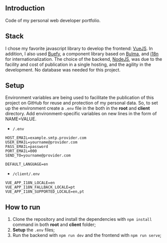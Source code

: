 ## Introduction

Code of my personal web developer portfolio.

## Stack

I chose my favorite javascript library to develop the frontend: [VueJS](https://vuejs.org/). In addition, I also used [Buefy](https://buefy.org/), a component library based on [Bulma](https://bulma.io/), and [i18n](https://kazupon.github.io/vue-i18n/) for internationalization. The choice of the backend, [NodeJS](https://nodejs.org/en/), was due to the facility and cost of publication in a single hosting, and the agility in the development. No database was needed for this project.

## Setup

Environment variables are being used to facilitate the publication of this project on GitHub for reuse and protection of my personal data. So, to set up the environment create a `.env` file in the both in the **root** and **client** directory. Add environment-specific variables on new lines in the form of NAME=VALUE.

- `/.env`

```dosini
HOST_EMAIL=example.smtp.provider.com
USER_EMAIL=yourname@provider.com
PASS_EMAIL=password
PORT_EMAIL=000
SEND_TO=yourname@provider.com

DEFAULT_LANGUAGE=en
```

- `/client/.env`

```dosini
VUE_APP_I18N_LOCALE=en
VUE_APP_I18N_FALLBACK_LOCALE=pt
VUE_APP_I18N_SUPPORTED_LOCALE=en,pt
```

## How to run

1. Clone the repository and install the dependencies with `npm install` command in both **root** and **client** folder;
2. **Setup** the `.env` files;
3. Run the backend with `npm run dev` and the frontend with `npm run serve`;